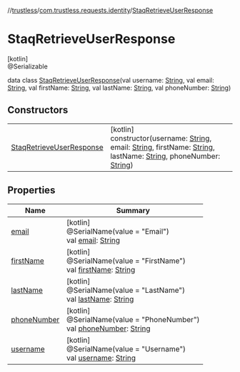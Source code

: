 //[trustless](../../../index.md)/[com.trustless.requests.identity](../index.md)/[StaqRetrieveUserResponse](index.md)

# StaqRetrieveUserResponse

[kotlin]\
@Serializable

data class [StaqRetrieveUserResponse](index.md)(val username: [String](https://kotlinlang.org/api/latest/jvm/stdlib/kotlin/-string/index.html), val email: [String](https://kotlinlang.org/api/latest/jvm/stdlib/kotlin/-string/index.html), val firstName: [String](https://kotlinlang.org/api/latest/jvm/stdlib/kotlin/-string/index.html), val lastName: [String](https://kotlinlang.org/api/latest/jvm/stdlib/kotlin/-string/index.html), val phoneNumber: [String](https://kotlinlang.org/api/latest/jvm/stdlib/kotlin/-string/index.html))

## Constructors

| | |
|---|---|
| [StaqRetrieveUserResponse](-staq-retrieve-user-response.md) | [kotlin]<br>constructor(username: [String](https://kotlinlang.org/api/latest/jvm/stdlib/kotlin/-string/index.html), email: [String](https://kotlinlang.org/api/latest/jvm/stdlib/kotlin/-string/index.html), firstName: [String](https://kotlinlang.org/api/latest/jvm/stdlib/kotlin/-string/index.html), lastName: [String](https://kotlinlang.org/api/latest/jvm/stdlib/kotlin/-string/index.html), phoneNumber: [String](https://kotlinlang.org/api/latest/jvm/stdlib/kotlin/-string/index.html)) |

## Properties

| Name | Summary |
|---|---|
| [email](email.md) | [kotlin]<br>@SerialName(value = &quot;Email&quot;)<br>val [email](email.md): [String](https://kotlinlang.org/api/latest/jvm/stdlib/kotlin/-string/index.html) |
| [firstName](first-name.md) | [kotlin]<br>@SerialName(value = &quot;FirstName&quot;)<br>val [firstName](first-name.md): [String](https://kotlinlang.org/api/latest/jvm/stdlib/kotlin/-string/index.html) |
| [lastName](last-name.md) | [kotlin]<br>@SerialName(value = &quot;LastName&quot;)<br>val [lastName](last-name.md): [String](https://kotlinlang.org/api/latest/jvm/stdlib/kotlin/-string/index.html) |
| [phoneNumber](phone-number.md) | [kotlin]<br>@SerialName(value = &quot;PhoneNumber&quot;)<br>val [phoneNumber](phone-number.md): [String](https://kotlinlang.org/api/latest/jvm/stdlib/kotlin/-string/index.html) |
| [username](username.md) | [kotlin]<br>@SerialName(value = &quot;Username&quot;)<br>val [username](username.md): [String](https://kotlinlang.org/api/latest/jvm/stdlib/kotlin/-string/index.html) |
